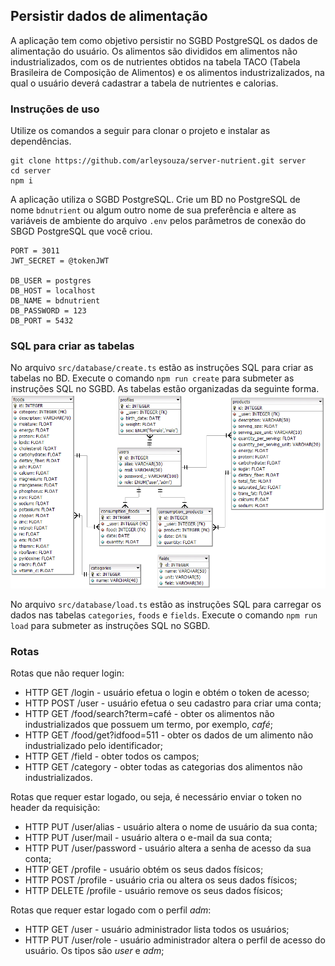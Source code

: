 ## Persistir dados de alimentação

A  aplicação tem como objetivo persistir no SGBD PostgreSQL os dados de alimentação do usuário. Os alimentos são divididos em alimentos não industrializados, com os de nutrientes obtidos na tabela TACO (Tabela Brasileira de Composição de Alimentos) e os alimentos industrizalizados, na qual o usuário deverá cadastrar a tabela de nutrientes e calorias.

### Instruções de uso
Utilize os comandos a seguir para clonar o projeto e instalar as dependências.
```
git clone https://github.com/arleysouza/server-nutrient.git server
cd server
npm i
```
A aplicação utiliza o SGBD PostgreSQL. Crie um BD no PostgreSQL de nome `bdnutrient` ou algum outro nome de sua preferência e altere as variáveis de ambiente do arquivo `.env` pelos parâmetros de conexão do SBGD PostgreSQL que você criou.
```
PORT = 3011
JWT_SECRET = @tokenJWT

DB_USER = postgres
DB_HOST = localhost
DB_NAME = bdnutrient
DB_PASSWORD = 123
DB_PORT = 5432
```

### SQL para criar as tabelas
No arquivo `src/database/create.ts` estão as instruções SQL para criar as tabelas no BD. Execute o comando `npm run create` para submeter as instruções SQL no SGBD. As tabelas estão organizadas da seguinte forma.
![](https://github.com/arleysouza/server-nutrient/blob/main/images/modelDB.png)

No arquivo `src/database/load.ts` estão as instruções SQL para carregar os dados nas tabelas `categories`, `foods` e `fields`. Execute o comando `npm run load` para submeter as instruções SQL no SGBD.

### Rotas
Rotas que não requer login:
- HTTP GET /login - usuário efetua o login e obtém o token de acesso;
- HTTP POST /user - usuário efetua o seu cadastro para criar uma conta;
- HTTP GET /food/search?term=café - obter os alimentos não industrializados que possuem um termo, por exemplo, _café_;
- HTTP GET /food/get?idfood=511 - obter os dados de um alimento não industrializado pelo identificador;
- HTTP GET /field - obter todos os campos;
- HTTP GET /category - obter todas as categorias dos alimentos não industrializados.

Rotas que requer estar logado, ou seja, é necessário enviar o token no header da requisição:
- HTTP PUT /user/alias - usuário altera o nome de usuário da sua conta;
- HTTP PUT /user/mail - usuário altera o e-mail da sua conta;
- HTTP PUT /user/password - usuário altera a senha de acesso da sua conta;
- HTTP GET /profile - usuário obtém os seus dados físicos;
- HTTP POST /profile - usuário cria ou altera os seus dados físicos;
- HTTP DELETE /profile - usuário remove os seus dados físicos;

Rotas que requer estar logado com o perfil _adm_:
- HTTP GET /user - usuário administrador lista todos os usuários;
- HTTP PUT /user/role - usuário administrador altera o perfil de acesso do usuário. Os tipos são _user_ e _adm_;